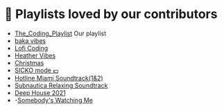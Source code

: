 # 💖 Playlists loved by our contributors
- [The_Coding_Playlist](https://open.spotify.com/playlist/042y1O3TdTdoVmmaiHnJxF?si=8d7bcdb8e92c4aea) Our playlist
- [baka vibes](https://open.spotify.com/playlist/10RyF2vZZM3h3ufZp9NUmQ?si=d52f0b9ef50944e3)
- [Lofi Coding](https://open.spotify.com/playlist/0KTlCSP1LV63gjvHGYEI0D)
- [Heather Vibes](https://open.spotify.com/playlist/2Xrq5hphApIP1c3ABbZXBC?si=b9af04f0eb384fd3)
- [Christmas](https://open.spotify.com/playlist/1pFsUmoygBfaWjUpQT80u3?si=5309cd7730df4fc9)
- [SICKO mode 💵](https://open.spotify.com/playlist/3b5B2ypNXmVI9cbZmFYjpt?si=b1f3527f9e74447d)
- [Hotline Miami Soundtrack(1&2)](https://open.spotify.com/playlist/4uj6bJgjBtW7r91ognROc7?si=678694a6f1f545ce)
- [Subnautica Relaxing Soundtrack](https://open.spotify.com/playlist/7AFqA6Tu3FXx0i63x3Omk5?si=335d9a9a017146aa)
- [Deep House 2021](https://open.spotify.com/playlist/6vDGVr652ztNWKZuHvsFvx)
- -[Somebody's Watching Me](https://open.spotify.com/playlist/70JGeLOPQMYiFX47QqTOj0?si=72eHUC8fRaGpovDubMdRJg&dl_branch=1&nd=1) 

